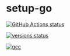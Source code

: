 # setup-go

<p align="left">
  <a href="https://github.com/actions/setup-go/actions"><img alt="GitHub Actions status" src="https://github.com/actions/setup-go/workflows/build-test/badge.svg"></a>

  <a href="https://github.com/actions/setup-go/actions"><img alt="versions status" src="https://github.com/actions/setup-go/workflows/go-versions/badge.svg"></a>  
</p>

[![gcc](https://github.com/rainmaker6/codes/actions/workflows/gcc.yml/badge.svg?branch=master)](https://github.com/rainmaker6/codes/actions/workflows/gcc.yml)